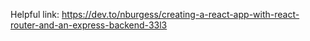 
Helpful link:
https://dev.to/nburgess/creating-a-react-app-with-react-router-and-an-express-backend-33l3

